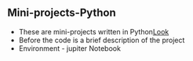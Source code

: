 ## Mini-projects-Python
- These are mini-projects written in Python[Look](https://svetlanasemirenko.github.io/Mini-projects-Python-/)
- Before the code is a brief description of the project
- Environment - jupiter Notebook
